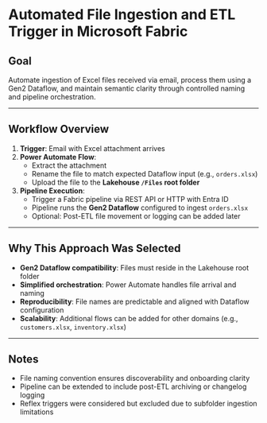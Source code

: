 # Automated File Ingestion and ETL Trigger in Microsoft Fabric

## Goal
Automate ingestion of Excel files received via email, process them using a Gen2 Dataflow, and maintain semantic clarity through controlled naming and pipeline orchestration.

---

## Workflow Overview

1. **Trigger**: Email with Excel attachment arrives
2. **Power Automate Flow**:
   - Extract the attachment
   - Rename the file to match expected Dataflow input (e.g., `orders.xlsx`)
   - Upload the file to the **Lakehouse `/Files` root folder**
3. **Pipeline Execution**:
   - Trigger a Fabric pipeline via REST API or HTTP with Entra ID
   - Pipeline runs the **Gen2 Dataflow** configured to ingest `orders.xlsx`
   - Optional: Post-ETL file movement or logging can be added later

---

## Why This Approach Was Selected

- **Gen2 Dataflow compatibility**: Files must reside in the Lakehouse root folder
- **Simplified orchestration**: Power Automate handles file arrival and naming
- **Reproducibility**: File names are predictable and aligned with Dataflow configuration
- **Scalability**: Additional flows can be added for other domains (e.g., `customers.xlsx`, `inventory.xlsx`)

---

## Notes

- File naming convention ensures discoverability and onboarding clarity
- Pipeline can be extended to include post-ETL archiving or changelog logging
- Reflex triggers were considered but excluded due to subfolder ingestion limitations

